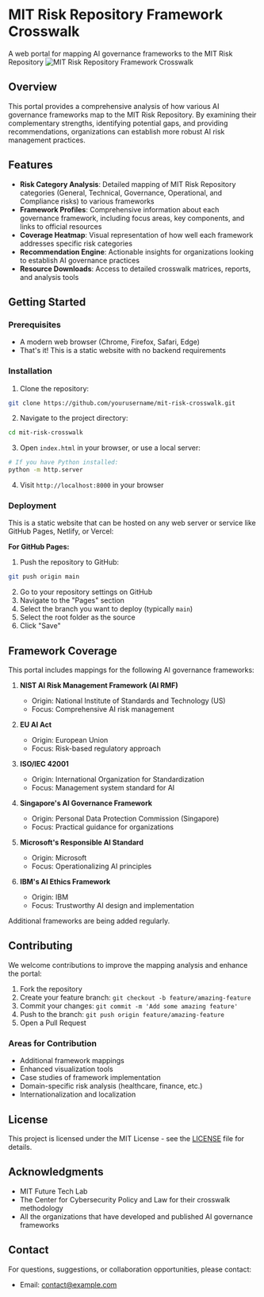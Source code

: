 

# MIT Risk Repository Framework Crosswalk
A web portal for mapping AI governance frameworks to the MIT Risk Repository
![MIT Risk Repository Framework Crosswalk](https://himjoe.github.io/mit-risk-crosswalk/)

## Overview

This portal provides a comprehensive analysis of how various AI governance frameworks map to the MIT Risk Repository. By examining their complementary strengths, identifying potential gaps, and providing recommendations, organizations can establish more robust AI risk management practices.

## Features

- **Risk Category Analysis**: Detailed mapping of MIT Risk Repository categories (General, Technical, Governance, Operational, and Compliance risks) to various frameworks
- **Framework Profiles**: Comprehensive information about each governance framework, including focus areas, key components, and links to official resources
- **Coverage Heatmap**: Visual representation of how well each framework addresses specific risk categories
- **Recommendation Engine**: Actionable insights for organizations looking to establish AI governance practices
- **Resource Downloads**: Access to detailed crosswalk matrices, reports, and analysis tools

## Getting Started

### Prerequisites

- A modern web browser (Chrome, Firefox, Safari, Edge)
- That's it! This is a static website with no backend requirements

### Installation

1. Clone the repository:
```bash
git clone https://github.com/yourusername/mit-risk-crosswalk.git
```

2. Navigate to the project directory:
```bash
cd mit-risk-crosswalk
```

3. Open `index.html` in your browser, or use a local server:
```bash
# If you have Python installed:
python -m http.server
```

4. Visit `http://localhost:8000` in your browser

### Deployment

This is a static website that can be hosted on any web server or service like GitHub Pages, Netlify, or Vercel:

**For GitHub Pages:**

1. Push the repository to GitHub:
```bash
git push origin main
```

2. Go to your repository settings on GitHub
3. Navigate to the "Pages" section
4. Select the branch you want to deploy (typically `main`)
5. Select the root folder as the source
6. Click "Save"

## Framework Coverage

This portal includes mappings for the following AI governance frameworks:

1. **NIST AI Risk Management Framework (AI RMF)**
   - Origin: National Institute of Standards and Technology (US)
   - Focus: Comprehensive AI risk management

2. **EU AI Act**
   - Origin: European Union
   - Focus: Risk-based regulatory approach

3. **ISO/IEC 42001**
   - Origin: International Organization for Standardization
   - Focus: Management system standard for AI

4. **Singapore's AI Governance Framework**
   - Origin: Personal Data Protection Commission (Singapore)
   - Focus: Practical guidance for organizations

5. **Microsoft's Responsible AI Standard**
   - Origin: Microsoft
   - Focus: Operationalizing AI principles

6. **IBM's AI Ethics Framework**
   - Origin: IBM
   - Focus: Trustworthy AI design and implementation

Additional frameworks are being added regularly.

## Contributing

We welcome contributions to improve the mapping analysis and enhance the portal:

1. Fork the repository
2. Create your feature branch: `git checkout -b feature/amazing-feature`
3. Commit your changes: `git commit -m 'Add some amazing feature'`
4. Push to the branch: `git push origin feature/amazing-feature`
5. Open a Pull Request

### Areas for Contribution

- Additional framework mappings
- Enhanced visualization tools
- Case studies of framework implementation
- Domain-specific risk analysis (healthcare, finance, etc.)
- Internationalization and localization

## License

This project is licensed under the MIT License - see the [LICENSE](LICENSE) file for details.

## Acknowledgments

- MIT Future Tech Lab
- The Center for Cybersecurity Policy and Law for their crosswalk methodology
- All the organizations that have developed and published AI governance frameworks

## Contact

For questions, suggestions, or collaboration opportunities, please contact:
- Email: contact@example.com
